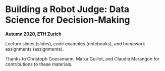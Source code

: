 # Building a Robot Judge: Data Science for Decision-Making
**Autumn 2020, ETH Zurich**

Lecture slides (slides), code examples (notebooks), and homework assignments (assignments).

Thanks to Christoph Goessmann, Malka Guillot, and Claudia Marangon for contributions to these materials.
